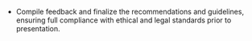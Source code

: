 - Compile feedback and finalize the recommendations and guidelines, ensuring full compliance with ethical and legal standards prior to presentation.